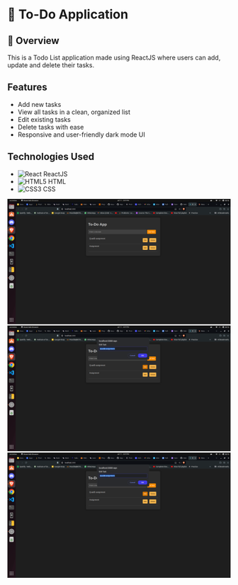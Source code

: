 # 🚀 To-Do Application

## 📌 Overview

This is a Todo List application made using ReactJS where users can add, update and delete their tasks.

##  Features

-  Add new tasks
-  View all tasks in a clean, organized list
-  Edit existing tasks
-  Delete tasks with ease
-  Responsive and user-friendly dark mode UI

## Technologies Used

- ![React](https://img.shields.io/badge/-React-61DAFB?style=flat-square&logo=react&logoColor=black) ReactJS
- ![HTML5](https://img.shields.io/badge/-HTML5-E34F26?style=flat-square&logo=html5&logoColor=white) HTML
- ![CSS3](https://img.shields.io/badge/-CSS3-1572B6?style=flat-square&logo=css3&logoColor=white) CSS

![Image Screenshot 1](./todo-app/public/Screenshot_one.png)
![Image Screenshot 2](./todo-app/public/Screenshot_two.png)
![Image Screenshot 2](./todo-app/public/Screenshot_two.png)